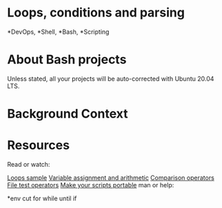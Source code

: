 # Loops, conditions and parsing

*DevOps, *Shell, *Bash, *Scripting

# About Bash projects
Unless stated, all your projects will be auto-corrected with Ubuntu 20.04 LTS.

# Background Context


# Resources
Read or watch:

[Loops sample](https://intranet.alxswe.com/rltoken/wT98UJfv_E2tk4yP9PcLLw)
[Variable assignment and arithmetic](https://intranet.alxswe.com/rltoken/olvOKX699pq50rkHRE5cSA)
[Comparison operators](https://intranet.alxswe.com/rltoken/HxohzllkOWh0t4dy_HptIQ)
[File test operators](https://intranet.alxswe.com/rltoken/g8of2ABPEJfCNtPrDQaqVw)
[Make your scripts portable](https://intranet.alxswe.com/rltoken/O0Ay21p7tDhfLMsYbtAKug)
man or help:

*env
cut
for
while
until
if

